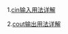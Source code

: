 1.[cin输入用法详解](https://www.jb51.net/article/175739.htm)

2.[cout输出用法详解](http://c.biancheng.net/view/1308.html)

